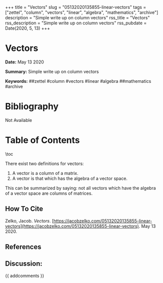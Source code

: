 +++
title = "Vectors"
slug = "05132020135855-linear-vectors"
tags = ["zettel", "column", "vectors", "linear", "algebra", "mathematics", "archive"]
description = "Simple write up on column vectors"
rss_title = "Vectors"
rss_description = "Simple write up on column vectors"
rss_pubdate = Date(2020, 5, 13)
+++



Vectors
=========

**Date:** May 13 2020

**Summary:** Simple write up on column vectors

**Keywords:** ##zettel #column #vectors #linear #algebra ##mathematics  #archive

Bibliography
==========

Not Available

Table of Contents
=========

\toc

There exist two definitions for vectors:

1. A vector is a column of a matrix.
2. A vector is that which has the algebra of a vector space.

This can be summarized by saying: not all vectors which have the algebra of a vector space are columns of matrices.
## How To Cite

 Zelko, Jacob. _Vectors_. [https://jacobzelko.com/05132020135855-linear-vectors](https://jacobzelko.com/05132020135855-linear-vectors). May 13 2020.
## References
## Discussion: 

{{ addcomments }}
